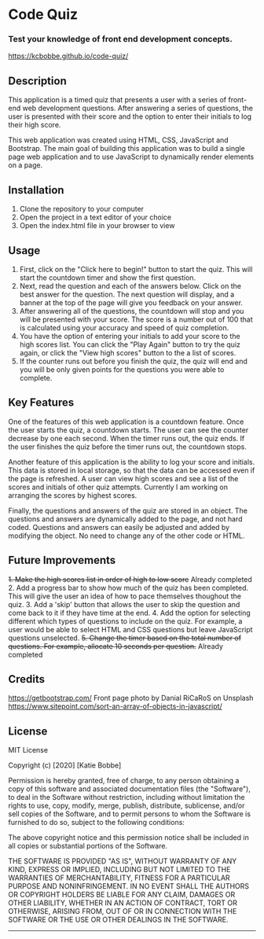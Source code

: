# Code Quiz 
### Test your knowledge of front end development concepts.
https://kcbobbe.github.io/code-quiz/

## Description

This application is a timed quiz that presents a user with a series of front-end web development questions. After answering a series of questions, the user is presented with their score and the option to enter their initials to log their high score.

This web application was created using HTML, CSS, JavaScript and Bootstrap. The main goal of building this application was to build a single page web application and to use JavaScript to dynamically render elements on a page.


## Installation

1. Clone the repository to your computer
2. Open the project in a text editor of your choice
3. Open the index.html file in your browser to view

## Usage 
1. First, click on the "Click here to begin!" button to start the quiz. This will start the countdown timer and show the first question.
2. Next, read the question and each of the answers below. Click on the best answer for the question. The next question will display, and a banner at the top of the page will give you feedback on your answer.
3. After answering all of the questions, the countdown will stop and you will be presented with your score. The score is a number out of 100 that is calculated using your accuracy and speed of quiz completion.
4. You have the option of entering your initials to add your score to the high scores list. You can click the "Play Again" button to try the quiz again, or click the "View high scores" button to the a list of scores.
5. If the counter runs out before you finish the quiz, the quiz will end and you will be only given points for the questions you were able to complete.

## Key Features

One of the features of this web application is a countdown feature. Once the user starts the quiz, a countdown starts. The user can see the counter decrease by one each second. When the timer runs out, the quiz ends. If the user finishes the quiz before the timer runs out, the countdown stops.

Another feature of this application is the ability to log your score and initials. This data is stored in local storage, so that the data can be accessed even if the page is refreshed. A user can view high scores and see a list of the scores and initials of other quiz attempts. Currently I am working on arranging the scores by highest scores.

Finally, the questions and answers of the quiz are stored in an object. The questions and answers are dynamically added to the page, and not hard coded. Questions and answers can easily be adjusted and added by modifying the object. No need to change any of the other code or HTML. 

## Future Improvements
<del>1. Make the high scores list in order of high to low score</del> Already completed
2. Add a progress bar to show how much of the quiz has been completed. This will give the user an idea of how to pace themselves thoughout the quiz.
3. Add a 'skip' button that allows the user to skip the question and come back to it if they have time at the end.
4. Add the option for selecting different which types of questions to include on the quiz. For example, a user would be able to select HTML and CSS questions but leave JavaScript questions unselected.
<del>5. Change the timer based on the total number of questions. For example, allocate 10 seconds per question.</del> Already completed

## Credits
https://getbootstrap.com/
Front page photo by Danial RiCaRoS on Unsplash
https://www.sitepoint.com/sort-an-array-of-objects-in-javascript/

## License
MIT License

Copyright (c) [2020] [Katie Bobbe]

Permission is hereby granted, free of charge, to any person obtaining a copy
of this software and associated documentation files (the "Software"), to deal
in the Software without restriction, including without limitation the rights
to use, copy, modify, merge, publish, distribute, sublicense, and/or sell
copies of the Software, and to permit persons to whom the Software is
furnished to do so, subject to the following conditions:

The above copyright notice and this permission notice shall be included in all
copies or substantial portions of the Software.

THE SOFTWARE IS PROVIDED "AS IS", WITHOUT WARRANTY OF ANY KIND, EXPRESS OR
IMPLIED, INCLUDING BUT NOT LIMITED TO THE WARRANTIES OF MERCHANTABILITY,
FITNESS FOR A PARTICULAR PURPOSE AND NONINFRINGEMENT. IN NO EVENT SHALL THE
AUTHORS OR COPYRIGHT HOLDERS BE LIABLE FOR ANY CLAIM, DAMAGES OR OTHER
LIABILITY, WHETHER IN AN ACTION OF CONTRACT, TORT OR OTHERWISE, ARISING FROM,
OUT OF OR IN CONNECTION WITH THE SOFTWARE OR THE USE OR OTHER DEALINGS IN THE
SOFTWARE.

---


